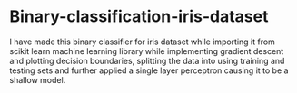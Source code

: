# Binary-classification-iris-dataset
I have made this binary classifier for iris dataset while importing it from scikit learn machine learning library while implementing gradient descent and plotting decision boundaries, splitting the data into using training and testing sets and further applied a single layer perceptron causing it to be a shallow model. 
